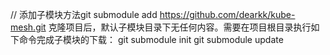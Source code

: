 // 添加子模块方法git submodule add https://github.com/dearkk/kube-mesh.git
克隆项目后，默认子模块目录下无任何内容。需要在项目根目录执行如下命令完成子模块的下载：
git submodule init
git submodule update